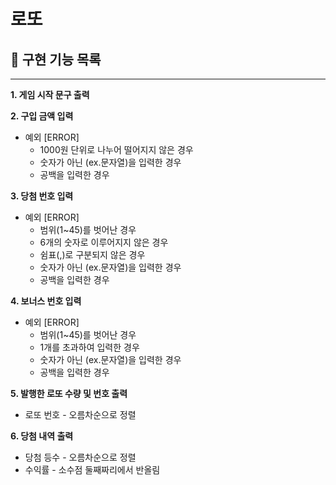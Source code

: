 # 로또

## 📍 구현 기능 목록

***

**1. 게임 시작 문구 출력**

**2. 구입 금액 입력**
- 예외 [ERROR]
  - 1000원 단위로 나누어 떨어지지 않은 경우
  - 숫자가 아닌 (ex.문자열)을 입력한 경우
  - 공백을 입력한 경우

**3. 당첨 번호 입력**
- 예외 [ERROR]
  - 범위(1~45)를 벗어난 경우
  - 6개의 숫자로 이루어지지 않은 경우
  - 쉼표(,)로 구분되지 않은 경우
  - 숫자가 아닌 (ex.문자열)을 입력한 경우
  - 공백을 입력한 경우

**4. 보너스 번호 입력**
- 예외 [ERROR]
  - 범위(1~45)를 벗어난 경우
  - 1개를 초과하여 입력한 경우
  - 숫자가 아닌 (ex.문자열)을 입력한 경우
  - 공백을 입력한 경우

**5. 발행한 로또 수량 및 번호 출력**
- 로또 번호 - 오름차순으로 정렬

**6. 당첨 내역 출력**
- 당첨 등수 - 오름차순으로 정렬
- 수익률 - 소수점 둘째짜리에서 반올림
